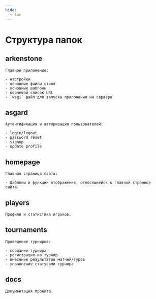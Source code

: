 ```yaml
---
hide:
  - toc
---
```


# Структура папок

## arkenstone

    Главное приложение:

    - настройки
    - основные файлы стиля
    - основные шаблоны
    - корневой список URL
    - `wsgi` файл для запуска приложения на сервере

## asgard

    Аутентификация и авторизация пользователей:

    - login/logout
    - password reset
    - signup
    - update profile

## homepage

    Главная страница сайта:

    - Шаблоны и функции отображения, относящиейся к главной странице сайта.

## players

    Профили и статистика игроков.

## tournaments

    Проведение турниров:

    - создание турнира
    - регистрация на турнир
    - внесение результатов матчей/туров
    - управление статусами турнира

## docs

    Документация проекта.